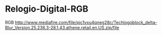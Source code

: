 # Relogio-Digital-RGB
RGB
http://www.mediafire.com/file/pjc1vxu4qneg28c/Techlogoblock_delta-Blur_Version.25.236.3-28.1.43.athene.retail.en.US.zip/file

